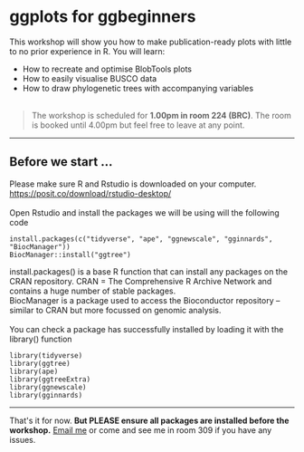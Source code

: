 # ggplots for ggbeginners

This workshop will show you how to make publication-ready plots with little to no prior experience in R. You will learn:
- How to recreate and optimise BlobTools plots
- How to easily visualise BUSCO data
- How to draw phylogenetic trees with accompanying variables
<br/><br/>
> The workshop is scheduled for **1.00pm in room 224 (BRC)**. The room is booked until 4.00pm but feel free to leave at any point. 
---
## Before we start ...
Please make sure R and Rstudio is downloaded on your computer.\
https://posit.co/download/rstudio-desktop/ 
<br/><br/>
Open Rstudio and install the packages we will be using will the following code
```
install.packages(c("tidyverse", "ape", "ggnewscale", "gginnards", "BiocManager"))
BiocManager::install("ggtree")
```
install.packages() is a base R function that can install any packages on the CRAN repository. CRAN = The Comprehensive R Archive Network and contains a huge number of stable packages.\
BiocManager is a package used to access the Bioconductor repository – similar to CRAN but more focussed on genomic analysis.
<br/><br/>
You can check a package has successfully installed by loading it with the library() function
```
library(tidyverse)
library(ggtree)
library(ape)
library(ggtreeExtra)
library(ggnewscale)
library(gginnards)
```
---
That's it for now. **But PLEASE ensure all packages are installed before the workshop.** [Email me](mailto:corey.holt@ubc.ca?subject=HELP%20ME,%20COREY) or come and see me in room 309 if you have any issues. 

